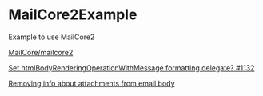 # MailCore2Example
Example to use MailCore2

[MailCore/mailcore2](https://github.com/MailCore/mailcore2)

[Set htmlBodyRenderingOperationWithMessage formatting delegate? #1132](https://github.com/MailCore/mailcore2/issues/1132)

[Removing info about attachments from email body](https://github.com/MailCore/mailcore2/issues/813)

